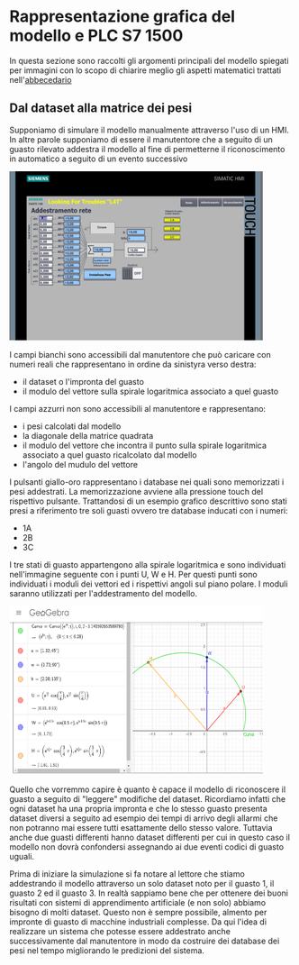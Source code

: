 # Rappresentazione grafica del modello e PLC S7 1500
In questa sezione sono raccolti gli argomenti principali del modello spiegati per immagini con lo scopo di chiarire meglio gli aspetti matematici trattati nell'[abbecedario](/index.md)
## Dal dataset alla matrice dei pesi
Supponiamo di simulare il modello manualmente attraverso l'uso di un HMI. In altre parole supponiamo di essere il manutentore che a seguito di un guasto rilevato addestra il modello al fine di permetterne il riconoscimento in automatico a seguito di un evento successivo

<img src="/slide/m1.png" width="450" height="300" />

I campi bianchi sono accessibili dal manutentore che può caricare con numeri reali che rappresentano in ordine da sinistyra verso destra:
- il dataset o l'impronta del guasto
- il modulo del vettore sulla spirale logaritmica associato a quel guasto

I campi azzurri non sono accessibili al manutentore e rappresentano:
- i pesi calcolati dal modello
- la diagonale della matrice quadrata
- il modulo del vettore che incontra il punto sulla spirale logaritmica associato a quel guasto ricalcolato dal modello
- l'angolo del mudulo del vettore 

I pulsanti giallo-oro rappresentano i database nei quali sono memorizzati i pesi addestrati. La memorizzazione avviene alla pressione touch del rispettivo pulsante. Trattandosi di un esempio grafico descrittivo sono stati presi a riferimento tre soli guasti ovvero tre database inducati con i numeri:
- 1A
- 2B
- 3C

I tre stati di guasto appartengono alla spirale logaritmica e sono individuati nell'immagine seguente con i punti U, W e H. Per questi punti sono individuati i moduli dei vettori ed i rispettivi angoli sul piano polare. I moduli saranno utilizzati per l'addestramento del modello. 

<img src="/slide/m2.png" width="450" height="300" />

Quello che vorremmo capire è quanto è capace il modello di riconoscere il guasto a seguito di "leggere" modifiche del dataset. Ricordiamo infatti che ogni dataset ha una propria impronta e che lo stesso guasto presenta dataset diversi a seguito ad esempio dei tempi di arrivo degli allarmi che non potranno mai essere tutti esattamente dello stesso valore.
Tuttavia anche due guasti differenti hanno dataset differenti per cui in questo caso il modello non dovrà confondersi assegnando ai due eventi codici di guasto uguali.

Prima di iniziare la simulazione si fa notare al lettore che stiamo addestrando il modello attraverso un solo dataset noto per il guasto 1, il guasto 2 ed il guasto 3. In realtà sappiamo bene che per ottenere dei buoni risultati con sistemi di apprendimento artificiale (e non solo) abbiamo bisogno di molti dataset. Questo non è sempre possibile, almento per impronte di guasto di macchine industriali complesse.
Da qui l'idea di realizzare un sistema che potesse essere addestrato anche successivamente dal manutentore in modo da costruire dei database dei pesi nel tempo migliorando le predizioni del sistema.


